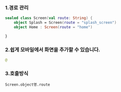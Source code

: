 ### 1.경로 관리

```kotlin
sealed class Screen(val route: String) {
	object Splash = Screen(route = "splash_screen")
	object Home : Screen(route = "home")
	
}
```


### 2.쉽게 모바일에서 화면을 추가할 수 있습니다.

```kotlin
@
```
### 3.호출방식

`Screen.object명.route`
